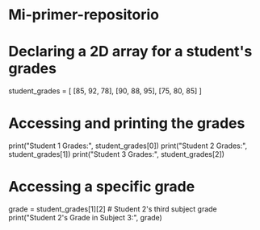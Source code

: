 # Mi-primer-repositorio
# Declaring a 2D array for a student's grades
student_grades = [
    [85, 92, 78],
    [90, 88, 95],
    [75, 80, 85]
]

# Accessing and printing the grades
print("Student 1 Grades:", student_grades[0])
print("Student 2 Grades:", student_grades[1])
print("Student 3 Grades:", student_grades[2])

# Accessing a specific grade
grade = student_grades[1][2]  # Student 2's third subject grade
print("Student 2's Grade in Subject 3:", grade)

